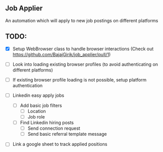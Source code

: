 ## Job Applier

An automation which will apply to new job postings on different platforms


## TODO:

- [x] Setup WebBrowser class to handle browser interactions (Check out https://github.com/BajajGirik/job_applier/pull/1)
- [ ] Look into loading existing browser profiles (to avoid authenticating on different platforms)
- [ ] If existing browser profile loading is not possible, setup platform authentication

- [ ] Linkedin easy apply jobs
  - [ ] Add basic job filters
    - [ ] Location
    - [ ] Job role
  - [ ] Find Linkedin hiring posts
    - [ ] Send connection request
    - [ ] Send basic referral template message

- [ ] Link a google sheet to track applied positions

